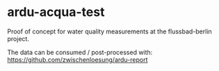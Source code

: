 # ardu-acqua-test

Proof of concept for water quality measurements at the flussbad-berlin project.

The data can be consumed / post-processed with:
https://github.com/zwischenloesung/ardu-report

